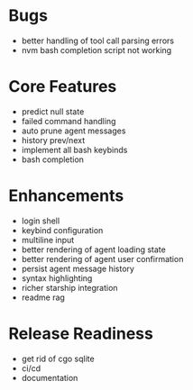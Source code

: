 # Bugs

- better handling of tool call parsing errors
- nvm bash completion script not working

# Core Features

- predict null state
- failed command handling
- auto prune agent messages
- history prev/next
- implement all bash keybinds
- bash completion

# Enhancements

- login shell
- keybind configuration
- multiline input
- better rendering of agent loading state
- better rendering of agent user confirmation
- persist agent message history
- syntax highlighting
- richer starship integration
- readme rag

# Release Readiness

- get rid of cgo sqlite
- ci/cd
- documentation

